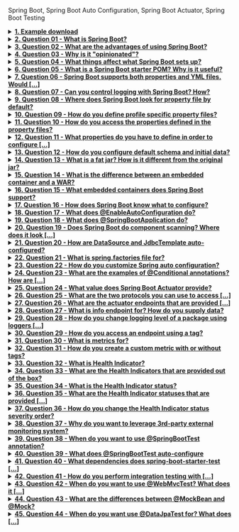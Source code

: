  Spring Boot, Spring Boot Auto Configuration, Spring Boot Actuator, Spring Boot Testing

<details>
   <summary><b><u>1. Example download
</u></b></summary>

--------------
</details>
<details>
   <summary><b><u>2. Question 01 - What is Spring Boot?
</u></b></summary>

--------------
</details>
<details>
   <summary><b><u>3. Question 02 - What are the advantages of using Spring Boot?
</u></b></summary>

--------------
</details>
<details>
   <summary><b><u>4. Question 03 - Why is it "opinionated"?
</u></b></summary>

--------------
</details>
<details>
   <summary><b><u>5. Question 04 - What things affect what Spring Boot sets up?
</u></b></summary>

--------------
</details>
<details>
   <summary><b><u>6. Question 05 - What is a Spring Boot starter POM? Why is it useful?
</u></b></summary>

--------------
</details>
<details>
   <summary><b><u>7. Question 06 - Spring Boot supports both properties and YML files. Would [...]
</u></b></summary>

--------------
</details>
<details>
   <summary><b><u>8. Question 07 - Can you control logging with Spring Boot? How?
</u></b></summary>

--------------
</details>
<details>
   <summary><b><u>9. Question 08 - Where does Spring Boot look for property file by default?
</u></b></summary>

--------------
</details>
<details>
   <summary><b><u>10. Question 09 - How do you define profile specific property files?
</u></b></summary>

--------------
</details>
<details>
   <summary><b><u>11. Question 10 - How do you access the properties defined in the property files?
</u></b></summary>

--------------
</details>
<details>
   <summary><b><u>12. Question 11 - What properties do you have to define in order to configure [...]
</u></b></summary>

--------------
</details>
<details>
   <summary><b><u>13. Question 12 - How do you configure default schema and initial data?
</u></b></summary>

--------------
</details>
<details>
   <summary><b><u>14. Question 13 - What is a fat jar? How is it different from the original jar?
</u></b></summary>

--------------
</details>
<details>
   <summary><b><u>15. Question 14 - What is the difference between an embedded container and a WAR?
</u></b></summary>

--------------
</details>
<details>
   <summary><b><u>16. Question 15 - What embedded containers does Spring Boot support?
</u></b></summary>

--------------
</details>
<details>
   <summary><b><u>17. Question 16 - How does Spring Boot know what to configure?
</u></b></summary>

--------------
</details>
<details>
   <summary><b><u>18. Question 17 - What does @EnableAutoConfiguration do?
</u></b></summary>

--------------
</details>
<details>
   <summary><b><u>19. Question 18 - What does @SpringBootApplication do?
</u></b></summary>

--------------
</details>
<details>
   <summary><b><u>20. Question 19 - Does Spring Boot do component scanning? Where does it look [...]
</u></b></summary>

--------------
</details>
<details>
   <summary><b><u>21. Question 20 - How are DataSource and JdbcTemplate auto-configured?
</u></b></summary>

--------------
</details>
<details>
   <summary><b><u>22. Question 21 - What is spring.factories file for?
</u></b></summary>

--------------
</details>
<details>
   <summary><b><u>23. Question 22 - How do you customize Spring auto configuration?
</u></b></summary>

--------------
</details>
<details>
   <summary><b><u>24. Question 23 - What are the examples of @Conditional annotations? How are [...]
</u></b></summary>

--------------
</details>
<details>
   <summary><b><u>25. Question 24 - What value does Spring Boot Actuator provide?
</u></b></summary>

--------------
</details>
<details>
   <summary><b><u>26. Question 25 - What are the two protocols you can use to access [...]
</u></b></summary>

--------------
</details>
<details>
   <summary><b><u>27. Question 26 - What are the actuator endpoints that are provided [...]
</u></b></summary>

--------------
</details>
<details>
   <summary><b><u>28. Question 27 - What is info endpoint for? How do you supply data?
</u></b></summary>

--------------
</details>
<details>
   <summary><b><u>29. Question 28 - How do you change logging level of a package using loggers [...]
</u></b></summary>

--------------
</details>
<details>
   <summary><b><u>30. Question 29 - How do you access an endpoint using a tag?
</u></b></summary>

--------------
</details>
<details>
   <summary><b><u>31. Question 30 - What is metrics for?
</u></b></summary>

--------------
</details>
<details>
   <summary><b><u>32. Question 31 - How do you create a custom metric with or without tags?
</u></b></summary>

--------------
</details>
<details>
   <summary><b><u>33. Question 32 - What is Health Indicator?
</u></b></summary>

--------------
</details>
<details>
   <summary><b><u>34. Question 33 - What are the Health Indicators that are provided out of the box?
</u></b></summary>

--------------
</details>
<details>
   <summary><b><u>35. Question 34 - What is the Health Indicator status?
</u></b></summary>

--------------
</details>
<details>
   <summary><b><u>36. Question 35 - What are the Health Indicator statuses that are provided [...]
</u></b></summary>

--------------
</details>
<details>
   <summary><b><u>37. Question 36 - How do you change the Health Indicator status severity order?
</u></b></summary>

--------------
</details>
<details>
   <summary><b><u>38. Question 37 - Why do you want to leverage 3rd-party external monitoring system?
</u></b></summary>

--------------
</details>
<details>
   <summary><b><u>39. Question 38 - When do you want to use @SpringBootTest annotation?
</u></b></summary>

--------------
</details>
<details>
   <summary><b><u>40. Question 39 - What does @SpringBootTest auto-configure
</u></b></summary>

--------------
</details>
<details>
   <summary><b><u>41. Question 40 - What dependencies does spring-boot-starter-test [...]
</u></b></summary>

--------------
</details>
<details>
   <summary><b><u>42. Question 41 - How do you perform integration testing with [...]
</u></b></summary>

--------------
</details>
<details>
   <summary><b><u>43. Question 42 - When do you want to use @WebMvcTest? What does it [...]
</u></b></summary>

--------------
</details>
<details>
   <summary><b><u>44. Question 43 - What are the differences between @MockBean and @Mock?
</u></b></summary>

--------------
</details>
<details>
   <summary><b><u>45. Question 44 - When do you want use @DataJpaTest for? What does [...]</u></b></summary>

--------------
</details>
